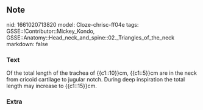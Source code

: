 ## Note
nid: 1661020713820
model: Cloze-chrisc-ff04e
tags: GSSE::!Contributor::Mickey_Kondo, GSSE::Anatomy::Head_neck_and_spine::02._Triangles_of_the_neck
markdown: false

### Text
Of the total length of the trachea of {{c1::10}}cm, {{c1::5}}cm are in the neck from cricoid cartilage to jugular notch. During deep inspiration the total length may increase to {{c1::15}}cm.

### Extra

